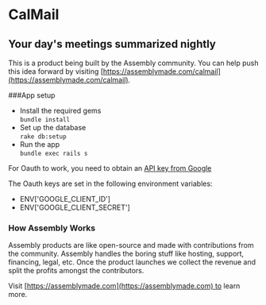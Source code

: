 # CalMail

## Your day's meetings summarized nightly

This is a product being built by the Assembly community. You can help push this idea forward by visiting [https://assemblymade.com/calmail](https://assemblymade.com/calmail).


###App setup
- Install the required gems
<br>`bundle install`
- Set up the database
<br>`rake db:setup`
- Run the app
<br>`bundle exec rails s`

For Oauth to work, you need to obtain an [API key from Google](https://developers.google.com/api-client-library/python/guide/aaa_apikeys)

The Oauth keys are set in the following environment variables:
- ENV['GOOGLE_CLIENT_ID']
- ENV['GOOGLE_CLIENT_SECRET']


### How Assembly Works

Assembly products are like open-source and made with contributions from the community. Assembly handles the boring stuff like hosting, support, financing, legal, etc. Once the product launches we collect the revenue and split the profits amongst the contributors.

Visit [https://assemblymade.com](https://assemblymade.com) to learn more.
